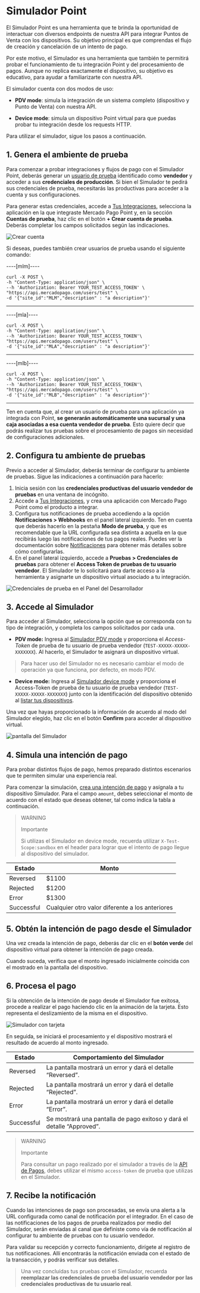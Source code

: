 # Simulador Point

El Simulador Point es una herramienta que te brinda la oportunidad de interactuar con diversos endpoints de nuestra API para integrar Puntos de Venta con los dispositivos. Su objetivo principal es que comprendas el flujo de creación y cancelación de un intento de pago. 

Por este motivo, el Simulador es una herramienta que también te permitirá probar el funcionamiento de tu integración Point y del procesamiento de pagos. Aunque no replica exactamente el dispositivo, su objetivo es educativo, para ayudar a familiarizarte con nuestra API.  

El simulador cuenta con dos modos de uso:

 * **PDV mode**: simula la integración de un sistema completo (dispositivo y Punto de Venta) con nuestra API.

 * **Device mode**: simula un dispositivo Point virtual para que puedas probar tu integración desde los requests HTTP.


Para utilizar el simulador, sigue los pasos a continuación.

## 1. Genera el ambiente de prueba

Para comenzar a probar integraciones y flujos de pago con el Simulador Point, deberás generar un [usuario de prueba](/developers/es/docs/mp-point/additional-content/your-integrations/test/accounts) identificado como **vendedor** y acceder a sus **credenciales de producción**. Si bien el Simulador te pedirá sus credenciales de prueba, necesitarás las productivas para acceder a la cuenta y sus configuraciones.

Para generar estas credenciales, accede a [Tus Integraciones](https://www.mercadopago[FAKER][URL][DOMAIN]/developers/panel/), selecciona la aplicación en la que integraste Mercado Pago Point y, en la sección **Cuentas de prueba**, haz clic en el botón **+ Crear cuenta de prueba**. Deberás completar los campos solicitados según las indicaciones. 

![Crear cuenta](/images/woocomerce/test-create-account-es.gif)

Si deseas, puedes también crear usuarios de prueba usando el siguiente comando:

----[mlm]----
``` curl
curl -X POST \
-h "Content-Type: application/json" \
--h 'Authorization: Bearer YOUR_TEST_ACCESS_TOKEN' \
"https://api.mercadopago.com/users/test" \
-d '{"site_id":"MLM","description" : "a description"}'
```
------------

----[mla]----
``` curl
curl -X POST \
-h "Content-Type: application/json" \
--h 'Authorization: Bearer YOUR_TEST_ACCESS_TOKEN'\
"https://api.mercadopago.com/users/test" \
-d '{"site_id":"MLA","description" : "a description"}'
```
------------

----[mlb]----
``` curl
curl -X POST \
-h "Content-Type: application/json" \
--h 'Authorization: Bearer YOUR_TEST_ACCESS_TOKEN'\
"https://api.mercadopago.com/users/test" \
-d '{"site_id":"MLB","description" : "a description"}'
```
------------

Ten en cuenta que, al crear un usuario de prueba para una aplicación ya integrada con Point, **se generarán automáticamente una sucursal y una caja asociadas a esa cuenta vendedor de prueba**. Esto quiere decir que podrás realizar tus pruebas sobre el procesamiento de pagos sin necesidad de configuraciones adicionales.


## 2. Configura tu ambiente de pruebas

Previo a acceder al Simulador, deberás terminar de configurar tu ambiente de pruebas. Sigue las indicaciones a continuación para hacerlo:

 1. Inicia sesión con las **credenciales productivas del usuario vendedor de pruebas** en una ventana de incógnito. 
 2. Accede a [Tus Integraciones](https://www.mercadopago[FAKER][URL][DOMAIN]/developers/panel/), y crea una aplicación con Mercado Pago Point como el producto a integrar. 
 3. Configura tus notificaciones de prueba accediendo a la opción **Notificaciones > Webhooks** en el panel lateral izquierdo. Ten en cuenta que deberás hacerlo en la pestaña **Modo de prueba**, y que es recomendable que la URL configurada sea distinta a aquella en la que recibirás luego las notificaciones de tus pagos reales. Puedes ver la documentación sobre [Notificaciones](/developers/es/docs/mp-point/additional-content/your-integrations/notifications/webhooks) para obtener más detalles sobre cómo configurarlas. 
 4. En el panel lateral izquierdo, accede a **Pruebas > Credenciales de pruebas** para obtener el **Access Token de pruebas de tu usuario vendedor**. El Simulador te lo solicitará para darte acceso a la herramienta y asignarte un dispositivo virtual asociado a tu integración.

 ![Credenciales de prueba en el Panel del Desarrollador](/images/woocomerce/test-test-credentials-es.png)


## 3. Accede al Simulador

Para acceder al Simulador, selecciona la opción que se corresponda con tu tipo de integración, y completa los campos solicitados por cada una. 

* **PDV mode:** Ingresa al [Simulador PDV mode](https://api.mercadopago.com/point/integrator-simulator/sandbox/?ignoreapidoc=true) y proporciona el _Access-Token_ de prueba de tu usuario de prueba vendedor (`TEST-XXXXX-XXXXX-XXXXXXX`). Al hacerlo, el Simulador te asignará un dispositivo virtual.

 > Para hacer uso del Simulador no es necesario cambiar el modo de operación ya que funciona, por defecto, en modo PDV.

* **Device mode:** Ingresa al [Simulador device mode](https://api.mercadopago.com/point/integrator-simulator/sandbox/device?ignoreapidoc=true)  y proporciona el Access-Token de prueba de tu usuario de prueba vendedor (`TEST-XXXXX-XXXXX-XXXXXXX`) junto con la identificación del dispositivo obtenido al [listar tus dispositivos](/developers/es/docs/mp-point/integration-configuration/integrate-with-pdv/payment-processing).

Una vez que hayas proporcionado la información de acuerdo al modo del Simulador elegido, haz clic en el botón **Confirm** para acceder al dispositivo virtual.

![pantalla del Simulador](/images/point-api/point-simulator.png)


## 4. Simula una intención de pago

Para probar distintos flujos de pago, hemos preparado distintos escenarios que te permiten simular una experiencia real. 

Para comenzar la simulación, [crea una intención de pago](/developers/es/reference/integrations_api/_point_integration-api_devices_deviceid_payment-intents/post) y asígnala a tu dispositivo Simulador. Para el campo `amount`, debes seleccionar el monto de acuerdo con el estado que deseas obtener, tal como indica la tabla a continuación.

> WARNING
>
> Importante
>
> Si utilizas el Simulador en device mode, recuerda utilizar `X-Test-Scope:sandbox` en el header para lograr que el intento de pago llegue al dispositivo del simulador.

| Estado | Monto |
|---|---|
| Reversed | $1100 |
| Rejected | $1200 |
| Error | $1300 |
| Successful | Cualquier otro valor diferente a los anteriores |



## 5. Obtén la intención de pago desde el Simulador

Una vez creada la intención de pago, deberás dar clic en el **botón verde** del dispositivo virtual para obtener la intención de pago creada. 

Cuando suceda, verifica que el monto ingresado inicialmente coincida con el mostrado en la pantalla del dispositivo.

## 6. Procesa el pago

Si la obtención de la intención de pago desde el Simulador fue exitosa, procede a realizar el pago haciendo clic en la animación de la tarjeta. Esto representa el deslizamiento de la misma en el dispositivo. 

![Simulador con tarjeta](/images/point-api/point-simulator-card.png)

En seguida, se iniciará el procesamiento y el dispositivo mostrará el resultado de acuerdo al monto ingresado.

| Estado | Comportamiento del Simulador |
|---|---|
| Reversed | La pantalla mostrará un error y dará el detalle “Reversed”. |
| Rejected | La pantalla mostrará un error y dará el detalle “Rejected”. |
| Error | La pantalla mostrará un error y dará el detalle “Error”. |
| Successful | Se mostrará una pantalla de pago exitoso y dará el detalle “Approved”. |


> WARNING
>
> Importante
>
> Para consultar un pago realizado por el simulador a través de la [API de Pagos](/developers/es/reference/payments/_payments_id/get), debes utilizar el mismo `access-token` de prueba que utilizas en el Simulador. 


## 7. Recibe la notificación

Cuando las  intenciones de pago son procesadas, se envía una alerta a la URL configurada como canal de notificación por el integrador. En el caso de las notificaciones de los pagos de prueba realizados por medio del Simulador, serán enviadas al canal que definiste como vía de notificación al configurar tu ambiente de pruebas con tu usuario vendedor.

Para validar su recepción y correcto funcionamiento, dirígete al registro de tus notificaciones. Allí encontrarás la notificación enviada con el estado de la transacción, y podrás verificar sus detalles.


> Una vez concluídas tus pruebas con el Simulador, recuerda **reemplazar las credenciales de prueba del usuario vendedor por las credenciales productivas de tu usuario real**.


